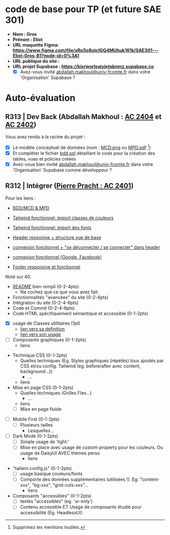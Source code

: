 # code de base pour TP (et future SAE 301)

- **Nom : Gros**
- **Prénom : Eliot**
- **URL maquette Figma: https://www.figma.com/file/xRo5o8utclGQ4MUhuk161k/SAE301---Eliot-Gros-B1?node-id=0%3A1**
- **URL publique du site :**
- **URL projet Supabase : https://kisrworleajyjetsbnmz.supabase.co**
  - [x] Avez-vous invité abdallah.makhoul@univ-fcomte.fr dans votre 'Organisation' Supabase ?

# Auto-évaluation

## R313 | Dev Back (Abdallah Makhoul : [AC 2404](https://moodle.univ-fcomte.fr/mod/assign/view.php?id=612670) et [AC 2402](https://moodle.univ-fcomte.fr/mod/assign/view.php?id=612669))

Vous avez rendu à la racine du projet :

- [x] Le modèle conceptuel de données (nom : [MCD.png](/MCD.png) ou [MPD.pdf](/MPD.png) [^1])
- [x] Et compléter le fichier [bdd.sql](/bdd.sql) détaillant le code pour la création des tables, vues et policies créées
- [x] Avez-vous bien invité abdallah.makhoul@univ-fcomte.fr dans votre 'Organisation' Supabase comme développeur ?

## R312 | Intégrer ([Pierre Pracht : AC 2401](https://moodle.univ-fcomte.fr/mod/assign/view.php?id=612668))

Pour les liens :

- [BDD/MCD & MPD](https://github.com/MMI-SAE-301/sae-301-2022-gros-eliot/commit/74d3584cabdff6c43428ffa392c983bb40a0188e)

- [Tailwind fonctionnel: import classes de couleurs](https://github.com/MMI-SAE-301/sae-301-2022-gros-eliot/commit/06b29498bbc10f7f4120be87cf7c9e42ccb9de49)

- [Tailwind fonctionnel: import des fonts](https://github.com/MMI-SAE-301/sae-301-2022-gros-eliot/commit/787696fbe0a5adf028831213cca267e45d637f67)

- [Header responive + structure vue de base](https://github.com/MMI-SAE-301/sae-301-2022-gros-eliot/commit/7e7ef8621449182b1bd8092f0a6a29e38a69a1b0)

- [connexion fonctionnel + "se déconnecter / se connecter" dans header](https://github.com/MMI-SAE-301/sae-301-2022-gros-eliot/commit/d12680c506189098a4e3c80d476e989bccde3539)

- [connexion fonctionnel (Google, Facebook)](https://github.com/MMI-SAE-301/sae-301-2022-gros-eliot/commit/3401c31e47153d5a806c1e2dbc6074250ee99186)

- [Footer responsive et fonctionnel]()

Noté sur 40.

- [README](/README.md) bien rempli (0-2-4pts)
  - Ne cochez que ce que vous avez fait.
- Fonctionnalités "avancées" du site (0-2-4pts)
- Intégration du site (0-2-4-6pts)
- Code et Commit (0-2-4-6pts)
- Code HTML spécifiquement sémantique et accessible (0-1-2pts)

- [x] usage de Classes utilitaires (1pt)
  - [lien vers sa définition](/src/index.css)
  - [lien vers son usage](/src/pages/Connexion.vue#L4)
- [ ] Composants graphiques (0-1-2pts)
  - liens
- Technique CSS (0-1-2pts)
  - Quelles techniques (Eg. Styles graphiques (répétés) tous ajoutés par CSS et/ou
    config. Tailwind (eg. before/after avec content, background...))
    - ...
  - liens
- Mise en page CSS (0-1-2pts)
  - Quelles techniques (Grilles Flex...)
    - ...
  - liens
  - [ ] Mise en page fluide
- [ ] Mobile First (0-1-2pts)
  - [ ] Plusieurs tailles
    - Lesquelles...
- [ ] Dark Mode (0-1-2pts)
  - [ ] Simple usage de 'light:'
  - [ ] Mise en place avec usage de custom property pour les couleurs. Ou usage de DaisyUI AVEC thèmes perso
    - liens
- "tailwin.config.js" (0-1-2pts)
  - [ ] usage basique couleurs/fonts
  - [ ] Comporte des données supplémentaires (utilisées !). Eg: "content-xxx", "bg-xxx", "grid-cols-xxx"...
    - liens
- Composants "accessibles" (0-1-2pts)
  - [ ] textes "accessibles" (eg. 'sr-only')
  - [ ] Contenu accessible ET Usage de composants étudié pour accessibilité (Eg. HeadlessUI)

[^1]: Supprimez les mentions inutiles.
